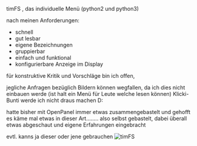timFS , das individuelle Menü
(python2 und python3)

nach meinen Anforderungen:
- schnell
- gut lesbar
- eigene Bezeichnungen
- gruppierbar
- einfach und funktional
- konfigurierbare Anzeige im Display

für konstruktive Kritik und Vorschläge bin ich offen,

jegliche Anfragen bezüglich Bildern können wegfallen, da ich dies nicht einbauen werde (ist halt ein Menü für Leute welche lesen können)
Klicki-Bunti werde ich nicht draus machen D:

hatte bisher mit OpenPanel immer etwas zusammengebastelt und gehofft es käme mal etwas in dieser Art........
also selbst gebastelt, dabei überall etwas abgeschaut und eigene Erfahrungen eingebracht

evtl. kanns ja dieser oder jene gebrauchen
![timFS](https://github.com/fs-plugins/timFS/assets/24637469/0cb159cd-7b98-4aba-8f4a-8dd4cdf8f289)

